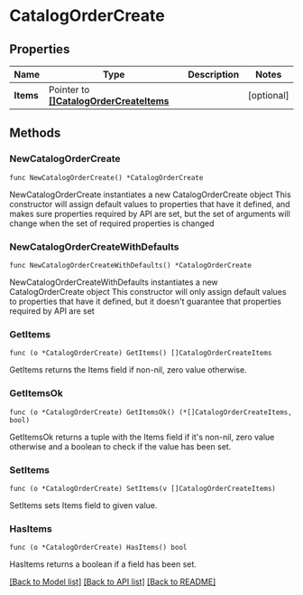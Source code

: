 # CatalogOrderCreate

## Properties

Name | Type | Description | Notes
------------ | ------------- | ------------- | -------------
**Items** | Pointer to [**[]CatalogOrderCreateItems**](CatalogOrderCreateItems.md) |  | [optional] 

## Methods

### NewCatalogOrderCreate

`func NewCatalogOrderCreate() *CatalogOrderCreate`

NewCatalogOrderCreate instantiates a new CatalogOrderCreate object
This constructor will assign default values to properties that have it defined,
and makes sure properties required by API are set, but the set of arguments
will change when the set of required properties is changed

### NewCatalogOrderCreateWithDefaults

`func NewCatalogOrderCreateWithDefaults() *CatalogOrderCreate`

NewCatalogOrderCreateWithDefaults instantiates a new CatalogOrderCreate object
This constructor will only assign default values to properties that have it defined,
but it doesn't guarantee that properties required by API are set

### GetItems

`func (o *CatalogOrderCreate) GetItems() []CatalogOrderCreateItems`

GetItems returns the Items field if non-nil, zero value otherwise.

### GetItemsOk

`func (o *CatalogOrderCreate) GetItemsOk() (*[]CatalogOrderCreateItems, bool)`

GetItemsOk returns a tuple with the Items field if it's non-nil, zero value otherwise
and a boolean to check if the value has been set.

### SetItems

`func (o *CatalogOrderCreate) SetItems(v []CatalogOrderCreateItems)`

SetItems sets Items field to given value.

### HasItems

`func (o *CatalogOrderCreate) HasItems() bool`

HasItems returns a boolean if a field has been set.


[[Back to Model list]](../README.md#documentation-for-models) [[Back to API list]](../README.md#documentation-for-api-endpoints) [[Back to README]](../README.md)


